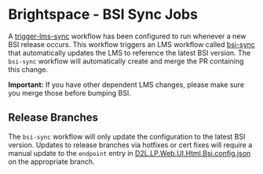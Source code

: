 # Brightspace - BSI Sync Jobs

A [trigger-lms-sync](https://github.com/Brightspace/brightspace-integration/blob/master/.github/workflows/trigger-lms-sync.yml) workflow has been configured to run whenever a new BSI release occurs. This workflow triggers an LMS workflow called [bsi-sync](https://github.com/Brightspace/lms/blob/master/.github/workflows/bsi-sync.yml) that automatically updates the LMS to reference the latest BSI version. The `bsi-sync` workflow will automatically create and merge the PR containing this change. 

**Important:** If you have other dependent LMS changes, please make sure you merge those before bumping BSI.

## Release Branches

The `bsi-sync` workflow will only update the configuration to the latest BSI version. Updates to release branches via hotfixes or cert fixes will require a manual update to the `endpoint` entry in [D2L.LP.Web.UI.Html.Bsi.config.json](https://github.com/Brightspace/lms/blob/master/lp/_config/Infrastructure/D2L.LP.Web.UI.Html.Bsi.config.json) on the appropriate branch.

